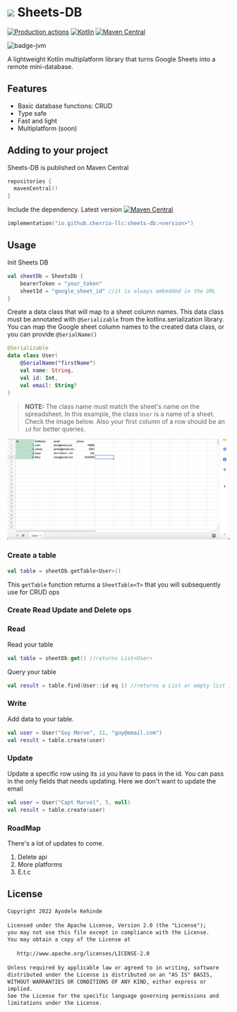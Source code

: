 # <img src="https://kotlinlang.org/assets/images/favicon.svg" height="23"/> Sheets-DB
[![Production actions](https://github.com/Cherrio-LLC/sheets-db/actions/workflows/release.yml/badge.svg)](https://github.com/Cherrio-LLC/sheets-db/actions/workflows/release.yml)
[![Kotlin](https://img.shields.io/badge/Kotlin-1.7.10-blue.svg?style=flat&logo=kotlin)](https://kotlinlang.org)
[![Maven Central](https://img.shields.io/maven-central/v/io.github.cherrio-llc/sheets-db?color=blue)](https://search.maven.org/search?q=g:io.github.cherrio-llc)


![badge-jvm](http://img.shields.io/badge/platform-jvm-DB413D.svg?style=flat)


A lightweight Kotlin multiplatform library that turns Google Sheets into a remote mini-database.

## Features
-  Basic database functions: CRUD
-  Type safe
-  Fast and light
- Multiplatform (soon)

## Adding to your project

Sheets-DB is published on Maven Central
```kotlin
repositories { 
  mavenCentral()
}
```

Include the dependency. Latest version [![Maven Central](https://img.shields.io/maven-central/v/io.github.cherrio-llc/sheets-db?color=blue)](https://search.maven.org/search?q=g:io.github.cherrio-llc)
```kotlin
implementation("io.github.cherrio-llc:sheets-db:<version>")
```

## Usage
Init Sheets DB
```kotlin
val sheetDb = SheetsDb {
    bearerToken = "your_token"
    sheetId = "google_sheet_id" //it is always embedded in the URL
}
```

Create a data class that will map to a sheet column names. This data class must be annotated with
`@Serializable` from the kotlinx.serialization library. You can map the Google sheet column names to 
the created data class, or you can provide `@SerialName()`
```kotlin
@Serializable
data class User(
    @SerialName("firstName")
    val name: String,
    val id: Int,
    val email: String?
)
```
> **NOTE:** The class name must match the sheet's name on the spreadsheet. In this example,
> the class `User` is a name of a sheet. Check the image below.
> Also your first column of a row should be an `id` for better queries.

![alt text](https://github.com/Cherrio-LLC/sheets-db/blob/master/art/spreadsheet.png?raw=true)

### Create a table
```kotlin
val table = sheetDb.getTable<User>()
```
This `getTable` function returns a `SheetTable<T>` that you will subsequently use for CRUD ops

### Create Read Update and Delete ops

### Read

Read your table

```kotlin
val table = sheetDb.get() //returns List<User>
```

Query your table
```kotlin
val result = table.find(User::id eq 1) //returns a List or empty list if no match
```

### Write
Add data to your table.
```kotlin
val user = User("Guy Merve", 11, "guy@email.com")
val result = table.create(user)
```

### Update
Update a specific row using its `id` you have to pass in the id.
You can pass in the only fields that needs updating. Here we don't want to update the email
```kotlin
val user = User("Capt Marvel", 5, null)
val result = table.create(user)
```



### RoadMap
There's a lot of updates to come.
1. Delete api
2. More platforms
3. E.t.c

## License

    Copyright 2022 Ayodele Kehinde

    Licensed under the Apache License, Version 2.0 (the "License");
    you may not use this file except in compliance with the License.
    You may obtain a copy of the License at

       http://www.apache.org/licenses/LICENSE-2.0

    Unless required by applicable law or agreed to in writing, software
    distributed under the License is distributed on an "AS IS" BASIS,
    WITHOUT WARRANTIES OR CONDITIONS OF ANY KIND, either express or implied.
    See the License for the specific language governing permissions and
    limitations under the License.